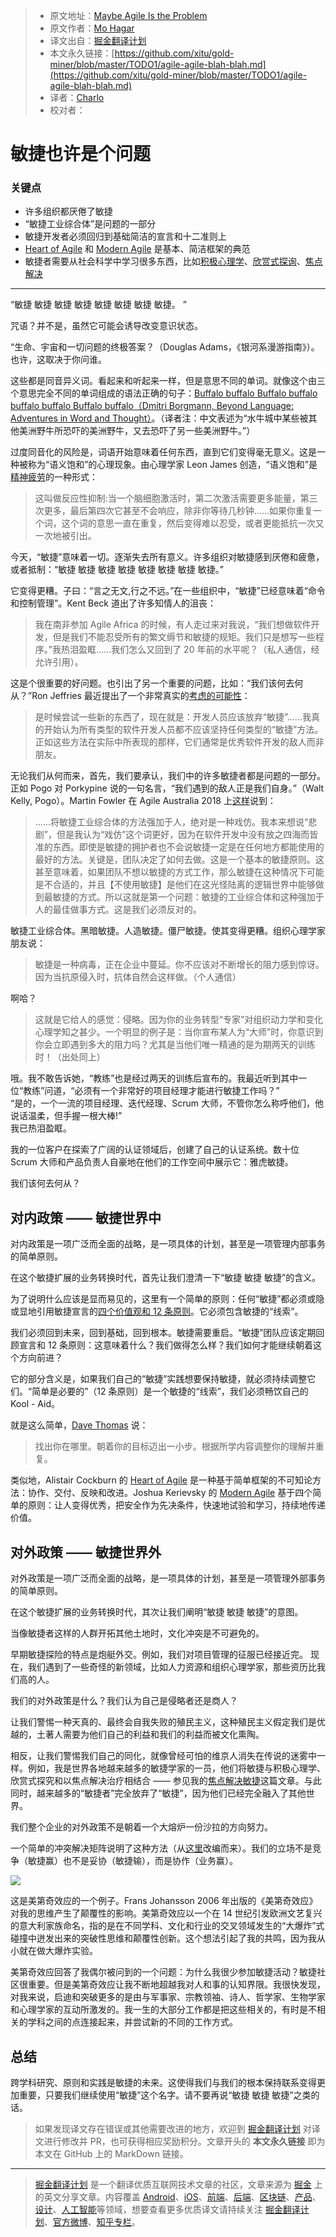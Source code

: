 > * 原文地址：[Maybe Agile Is the Problem](https://www.infoq.com/articles/agile-agile-blah-blah/)
> * 原文作者：[Mo Hagar](https://www.infoq.com/profile/Mo-Hagar/)
> * 译文出自：[掘金翻译计划](https://github.com/xitu/gold-miner)
> * 本文永久链接：[https://github.com/xitu/gold-miner/blob/master/TODO1/agile-agile-blah-blah.md](https://github.com/xitu/gold-miner/blob/master/TODO1/agile-agile-blah-blah.md)
> * 译者：[Charlo](https://github.com/Charlo-O)
> * 校对者：

# 敏捷也许是个问题

### 关键点

* 许多组织都厌倦了敏捷 
* “敏捷工业综合体”是问题的一部分
* 敏捷开发者必须回归到基础简洁的宣言和十二准则上
*  [Heart of Agile](https://heartofagile.com/) 和 [Modern Agile](http://modernagile.org/) 是基本、简洁框架的典范
* 敏捷者需要从社会科学中学习很多东西，比如[积极心理学](https://en.wikipedia.org/wiki/Positive_psychology)、[欣赏式探询](https://en.wikipedia.org/wiki/Appreciative_inquiry)、[焦点解决](http://sfwork.com/solutions-focus)

---

“敏捷 敏捷 敏捷 敏捷 敏捷 敏捷 敏捷 敏捷。 ”

咒语？并不是，虽然它可能会诱导改变意识状态。 

“生命、宇宙和一切问题的终极答案？（Douglas Adams，《银河系漫游指南》）。也许，这取决于你问谁。

这些都是同音异义词。看起来和听起来一样，但是意思不同的单词。就像这个由三个意思完全不同的单词组成的语法正确的句子：[Buffalo buffalo Buffalo buffalo buffalo buffalo Buffalo buffalo](https://zh.wikipedia.org/wiki/Buffalo_buffalo_Buffalo_buffalo_buffalo_buffalo_Buffalo_buffalo)[（Dmitri Borgmann, Beyond Language: Adventures in Word and Thought）](https://en.wikipedia.org/wiki/Beyond_Language)。（译者注：中文表述为“水牛城中某些被其他美洲野牛所恐吓的美洲野牛，又去恐吓了另一些美洲野牛。”）

过度同音化的风险是，词语开始意味着任何东西，直到它们变得毫无意义。这是一种被称为“语义饱和”的心理现象。由心理学家 Leon James 创造，“语义饱和”是[精神疲劳](http://mentalfloss.com/article/71855/why-does-word-sometimes-lose-all-meaning)的一种形式：

> 这叫做反应性抑制:当一个脑细胞激活时，第二次激活需要更多能量，第三次更多，最后第四次它甚至不会响应，除非你等待几秒钟......如果你重复一个词，这个词的意思一直在重复，然后变得难以忍受，或者更能抵抗一次又一次地被引出。 

今天，“敏捷”意味着一切。逐渐失去所有意义。许多组织对敏捷感到厌倦和疲惫，或者抵制：“敏捷 敏捷 敏捷 敏捷 敏捷 敏捷 敏捷 敏捷。” 

它变得更糟。子曰：“言之无文,行之不远。”在一些组织中，“敏捷”已经意味着“命令和控制管理”。Kent Beck 道出了许多知情人的沮丧：

>我在南非参加 Agile Africa 的时候，有人走过来对我说，“我们想做软件开发，但是我们不能忍受所有的繁文缛节和敏捷的规矩。我们只是想写一些程序。”我热泪盈眶......我们怎么又回到了 20 年前的水平呢？（私人通信，经允许引用）。 

这是个很重要的好问题。也引出了另一个重要的问题，比如：“我们该何去何从？”Ron Jeffries 最近提出了一个非常真实的[考虑的可能性](https://ronjeffries.com/articles/018-01ff/abandon-1/)：

> 是时候尝试一些新的东西了，现在就是：开发人员应该放弃“敏捷”......我真的开始认为所有类型的软件开发人员都不应该坚持任何类型的“敏捷”方法。正如这些方法在实际中所表现的那样，它们通常是优秀软件开发的敌人而非朋友。 

无论我们从何而来，首先，我们要承认，我们中的许多敏捷者都是问题的一部分。正如 Pogo 对 Porkypine 说的一句名言，“我们遇到的敌人正是我们自身。”（Walt Kelly, Pogo）。Martin Fowler 在 Agile Australia 2018 上[这样](https://martinfowler.com/articles/agile-aus-2018.html)说到： 

> ......将敏捷工业综合体的方法强加于人，绝对是一种戏仿。我本来想说“悲剧”，但是我认为“戏仿”这个词更好，因为在软件开发中没有放之四海而皆准的东西。即使是敏捷的拥护者也不会说敏捷一定是在任何地方都能使用的最好的方法。关键是，团队决定了如何去做。这是一个基本的敏捷原则。这甚至意味着，如果团队不想以敏捷的方式工作，那么敏捷在这种情况下可能是不合适的，并且【不使用敏捷】是他们在这光怪陆离的逻辑世界中能够做到最敏捷的方式。所以这就是第一个问题：敏捷的工业综合体和这种强加于人的最佳做事方式。这是我们必须反对的。 

敏捷工业综合体。黑暗敏捷。人造敏捷。僵尸敏捷。使其变得更糟。组织心理学家朋友说：

> 敏捷是一种病毒，正在企业中蔓延。你不应该对不断增长的阻力感到惊讶。因为当抗原侵入时，抗体自然会这样做。（个人通信）

啊哈？

> 这就是它给人的感觉：侵略。因为你的业务转型“专家”对组织动力学和变化心理学知之甚少。一个明显的例子是：当你宣布某人为“大师”时，你意识到你会立即遇到多大的阻力吗？尤其是当他们唯一精通的是为期两天的训练时！（出处同上）

哦。我不敢告诉她，“教练”也是经过两天的训练后宣布的。我最近听到其中一位“教练”问道，“必须有一个非常好的项目经理才能进行敏捷工作吗？”  
“是的，一个一流的项目经理、迭代经理、Scrum 大师，不管你怎么称呼他们，他说话温柔，但手握一根大棒!”   
我已热泪盈眶。 

我的一位客户在探索了广阔的认证领域后，创建了自己的认证系统。数十位 Scrum 大师和产品负责人自豪地在他们的工作空间中展示它：雅虎敏捷。 

我们该何去何从？ 

## 对内政策 —— 敏捷世界中 

对内政策是一项广泛而全面的战略，是一项具体的计划，甚至是一项管理内部事务的简单原则。 

在这个敏捷扩展的业务转换时代，首先让我们澄清一下“敏捷 敏捷 敏捷”的含义。 

为了说明什么应该是显而易见的，这里有一个简单的原则：任何“敏捷”都必须或隐或显地引用敏捷宣言的[四个价值观和 12 条原则](https://agilemanifesto.org)。它必须包含敏捷的“线索”。 

我们必须回到未来，回到基础，回到根本。敏捷需要重启。“敏捷”团队应该定期回顾宣言和 12 条原则：这意味着什么？我们做得怎么样？我们如何才能继续朝着这个方向前进？

它的部分含义是，如果我们自己的“敏捷”实践想要保持敏捷，就必须持续调整它们。“简单是必要的”（12 条原则）是一个敏捷的“线索”，我们必须畅饮自己的 Kool - Aid。 

就是这么简单，[Dave Thomas](https://pragdave.me/blog/2014/03/04/time-to-kill-agile.html) 说：

> 找出你在哪里。朝着你的目标迈出一小步。根据所学内容调整你的理解并重复。 

类似地，Alistair Cockburn 的 [Heart of Agile](https://heartofagile.com/) 是一种基于简单框架的不可知论方法：协作、交付、反映和改进。Joshua Kerievsky 的 [Modern Agile](http://modernagile.org/) 基于四个简单的原则：让人变得优秀，把安全作为先决条件，快速地试验和学习，持续地传递价值。 

## 对外政策 —— 敏捷世界外

对外政策是一项广泛而全面的战略，是一项具体的计划，甚至是一项管理外部事务的简单原则。 

在这个敏捷扩展的业务转换时代，其次让我们阐明“敏捷 敏捷 敏捷”的意图。 

当像敏捷者这样的人群开拓其他土地时，文化冲突是不可避免的。 

早期敏捷探险的特点是炮艇外交。例如，我们对项目管理的征服已经接近完。
现在，我们遇到了一些奇怪的新领域，比如人力资源和组织心理学家，那些资历比我们高的人。  

我们的对外政策是什么？我们认为自己是侵略者还是商人？ 

让我们警惕一种天真的、最终会自我失败的殖民主义，这种殖民主义假定我们是优越的，土著人需要为他们自己的利益和我们的利益而被文化熏陶。 

相反，让我们警惕我们自己的同化，就像曾经可怕的维京人消失在传说的迷雾中一样。例如，我是世界各地越来越多的敏捷学家的一员，他们将敏捷与积极心理学、欣赏式探究和以焦点解决治疗相结合 —— 参见我的[焦点解决敏捷](http://sfio.org/journal/interaction-vol-10-no-2-janu-2019/page-5/)这篇文章。与此同时，越来越多的“敏捷者”完全放弃了“敏捷”，因为他们已经完全融入了其他世界。 

我们整个企业的对外政策不是朝着一个大熔炉一份沙拉的方向努力。 

一个简单的冲突解决矩阵说明了这种方法（从[这里](http://www.cpp.com/en/tkiproducts.aspx?pc=62)改编而来）。我们的立场不是竞争（敏捷赢）也不是妥协（敏捷输），而是协作（业务赢）。

![](https://res.infoq.com/articles/agile-agile-blah-blah/en/resources/agile%201-1560257874319.png)

这是美第奇效应的一个例子。Frans Johansson 2006 年出版的《美第奇效应》对我的思维产生了颠覆性的影响。美第奇效应以一个在 14 世纪引发欧洲文艺复兴的意大利家族命名，指的是在不同学科、文化和行业的交叉领域发生的“大爆炸”式碰撞中迸发出来的突破性思维和颠覆性创新。这个想法引起了我的共鸣，因为我从小就在做大爆炸实验。 

美第奇效应回答了我偶尔被问到的一个问题：为什么我很少参加敏捷活动？敏捷社区很重要。但是美第奇效应让我不断地超越我对人和事的认知界限。我很快发现，对我来说，启迪和突破更多的是由与军事家、宗教领袖、诗人、哲学家、生物学家和心理学家的互动所激发的。我一生的大部分工作都是把这些相关的，有时是不相关的学科之间的点连接起来，并尝试新的不同的工作方式。 

## 总结

跨学科研究、原则和实践是敏捷的未来。这使得我们与我们的根本保持联系变得更加重要，只要我们继续使用“敏捷”这个名字。请不要再说“敏捷 敏捷 敏捷”之类的话。 

> 如果发现译文存在错误或其他需要改进的地方，欢迎到 [掘金翻译计划](https://github.com/xitu/gold-miner) 对译文进行修改并 PR，也可获得相应奖励积分。文章开头的 **本文永久链接** 即为本文在 GitHub 上的 MarkDown 链接。

---

> [掘金翻译计划](https://github.com/xitu/gold-miner) 是一个翻译优质互联网技术文章的社区，文章来源为 [掘金](https://juejin.im) 上的英文分享文章。内容覆盖 [Android](https://github.com/xitu/gold-miner#android)、[iOS](https://github.com/xitu/gold-miner#ios)、[前端](https://github.com/xitu/gold-miner#前端)、[后端](https://github.com/xitu/gold-miner#后端)、[区块链](https://github.com/xitu/gold-miner#区块链)、[产品](https://github.com/xitu/gold-miner#产品)、[设计](https://github.com/xitu/gold-miner#设计)、[人工智能](https://github.com/xitu/gold-miner#人工智能)等领域，想要查看更多优质译文请持续关注 [掘金翻译计划](https://github.com/xitu/gold-miner)、[官方微博](http://weibo.com/juejinfanyi)、[知乎专栏](https://zhuanlan.zhihu.com/juejinfanyi)。
